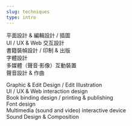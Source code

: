 ```yaml
---
slug: techniques
type: intro
---
```


平面設計 & 編輯設計 / 插圖<br/>UI / UX & Web 交互設計<br/>書籍裝幀設計 / 印制 & 出版<br/>字體設計<br/>多媒體（聲音·影像）互動裝置<br/>聲音設計 & 作曲

<!-- lang -->

Graphic & Edit Design / Edit Illustration<br/>UI / UX & Web interaction design<br/>Book binding design / printing & publishing<br/>Font design<br/>Multimedia (sound and video) interactive device<br/>Sound Design & Composition
